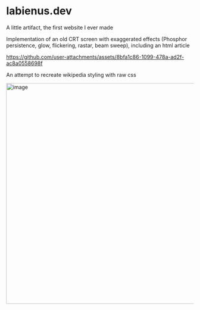 # labienus.dev

A little artifact, the first website I ever made

Implementation of an old CRT screen with exaggerated effects (Phosphor persistence, glow, flickering, rastar, beam sweep), including an html article

https://github.com/user-attachments/assets/8bfa1c86-1099-478a-ad2f-ac8a0558698f

An attempt to recreate wikipedia styling with raw css

<img width="592" alt="image" src="https://github.com/user-attachments/assets/166f63a4-6437-427e-8e99-265e81768d17" />

